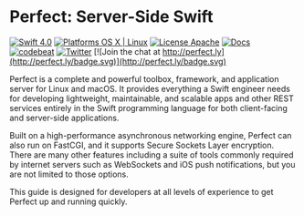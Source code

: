 # Perfect: Server-Side Swift

[![Swift 4.0](https://img.shields.io/badge/Swift-4.0-orange.svg?style=flat)](https://developer.apple.com/swift/)
[![Platforms OS X | Linux](https://img.shields.io/badge/Platforms-OS%20X%20%7C%20Linux%20-lightgray.svg?style=flat)](https://developer.apple.com/swift/)
[![License Apache](https://img.shields.io/badge/License-Apache-lightgrey.svg?style=flat)](http://perfect.org/licensing.html)
[![Docs](https://img.shields.io/badge/docs-99%25-yellow.svg?style=flat)](http://www.perfect.org/docs/)
[![codebeat](https://codebeat.co/badges/85f8f628-6ce8-4818-867c-21b523484ee9)](https://codebeat.co/projects/github-com-perfectlysoft-perfect)
[![Twitter](https://img.shields.io/badge/Twitter-@PerfectlySoft-blue.svg?style=flat)](http://twitter.com/PerfectlySoft)
[![Join the chat at http://perfect.ly](http://perfect.ly/badge.svg)](http://perfect.ly/badge.svg)


Perfect is a complete and powerful toolbox, framework, and application server for Linux and macOS. It provides everything a Swift engineer needs for developing lightweight, maintainable, and scalable apps and other REST services entirely in the Swift programming language for both client-facing and server-side applications.

Built on a high-performance asynchronous networking engine, Perfect can also run on FastCGI, and it supports Secure Sockets Layer encryption. There are many other features including a suite of tools commonly required by internet servers such as WebSockets and iOS push notifications, but you are not limited to those options.

This guide is designed for developers at all levels of experience to get Perfect up and running quickly.
